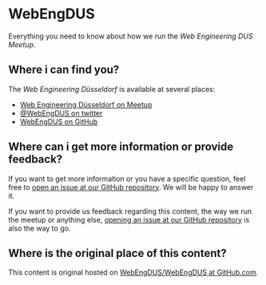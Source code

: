 # WebEngDUS

Everything you need to know about how we run the *Web Engineering DUS Meetup*.

## Where i can find you?

The *Web Engineering Düsseldorf* is available at several places:

* [Web Engineering Düsseldorf on Meetup](https://www.meetup.com/Web-Engineering-Duesseldorf/)
* [@WebEngDUS on twitter](https://twitter.com/WebEngDUS)
* [WebEngDUS on GitHub](https://github.com/WebEngDUS)

## Where can i get more information or provide feedback?

If you want to get more information or you have a specific question, feel free to [open an issue at our GitHub repository](https://github.com/WebEngDUS/WebEngDUS/issues/new).
We will be happy to answer it.

If you want to provide us feedback regarding this content, the way we run the meetup or anything else, [opening an issue at our GitHub repository](https://github.com/WebEngDUS/WebEngDUS/issues/new) is also the way to go.

## Where is the original place of this content?

This content is original hosted on [WebEngDUS/WebEngDUS at GitHub.com](https://github.com/WebEngDUS/WebEngDUS).
